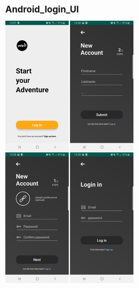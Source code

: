 # Android_login_UI

<p>
  <img src="/starter.jpg" width="200px" />
  <img src="/signIn.jpg" width="200px" /> 
  <img src="/signUp_1.jpg" width="200px" /> 
  <img src="/signUp_2.jpg" width="200px" /> 
</p>

